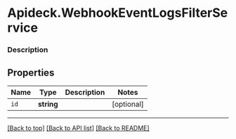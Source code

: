 # Apideck.WebhookEventLogsFilterService

### Description

## Properties
Name | Type | Description | Notes
------------ | ------------- | ------------- | -------------
`id` | **string** |  | [optional] 





---

[[Back to top]](#) [[Back to API list]](../../../../README.md#documentation-for-api-endpoints) [[Back to README]](../../../../README.md)


